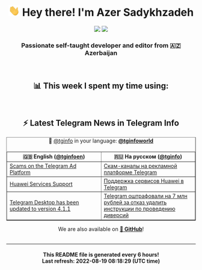 <div align="center">
	<div>
		<h1>
      <img src="./assets/hi.gif" width="30px"> Hey there! I'm Azer Sadykhzadeh
    </h1>
    <img height="18" src="https://komarev.com/ghpvc/?username=sadykhzadeh&label=Views&color=2081c1&style=flat-square" />
		<a href="https://wakatime.com/@Azer"> <img height="18" src="https://wakatime.com/badge/user/f80ae27a-c328-426f-a381-bc84136e2dd6.svg" /> </a>
    <h3>
      Passionate self-taught developer and editor from 🇦🇿 Azerbaijan
    </h3>
  </div>
  <br>

<h2>📊 This week I spent my time using:</h2>

<!--START_SECTION:waka-->
<!--END_SECTION:waka-->

<br>

<h2>⚡️ Latest Telegram News in Telegram Info</h2>
  <table border>
		<tr>
			<th width="50%">🇬🇧 English (<a href="https://t.me/tginfoen">@tginfoen</a>)</th>
			<th>🇷🇺 На русском (<a href="https://t.me/tginfo">@tginfo</a>)</th>
		</tr>
		<caption>🚩 <a href="https://t.me/tginfo">@tginfo</a> in your language: <a href="https://t.me/tginfoworld"><b>@tginfoworld</b></a><caption/>
  <tr><td><a href="https://t.me/tginfoen/1469">Scams on the Telegram Ad Platform</a></td>
    <td><a href="https://t.me/tginfo/3406">Скам-каналы на рекламной платформе Telegram</a></td></tr><tr><td><a href="https://t.me/tginfoen/1468">Huawei Services Support</a></td>
    <td><a href="https://t.me/tginfo/3405">Поддержка сервисов Huawei в Telegram</a></td></tr><tr><td><a href="https://t.me/tginfoen/1467">Telegram Desktop has been updated to version 4.1.1</a></td>
    <td><a href="https://t.me/tginfo/3404">Telegram оштрафовали на 7 млн рублей за отказ удалить инструкции по проведению диверсий</a></td></tr>
</table>
We are also available on <a href="https://github.com/tginfo"><b>🐙 GitHub</b></a>!
</div>

<br>
<hr>
<h4 align="center">This README file is generated <b>every 6 hours</b>!</br>Last refresh: <b>2022-08-19 08:18:29 (UTC time)</b></h4>
